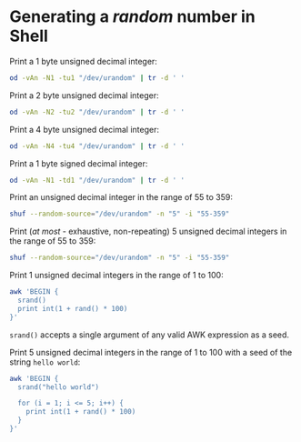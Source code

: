 # Generating a *random* number in Shell

Print a 1 byte unsigned decimal integer:

```sh
od -vAn -N1 -tu1 "/dev/urandom" | tr -d ' '
```

Print a 2 byte unsigned decimal integer:

```sh
od -vAn -N2 -tu2 "/dev/urandom" | tr -d ' '
```

Print a 4 byte unsigned decimal integer:

```sh
od -vAn -N4 -tu4 "/dev/urandom" | tr -d ' '
```

Print a 1 byte signed decimal integer:

```sh
od -vAn -N1 -td1 "/dev/urandom" | tr -d ' '
```

Print an unsigned decimal integer in the range of 55 to 359:

```sh
shuf --random-source="/dev/urandom" -n "5" -i "55-359"
```

Print (*at most* - exhaustive, non-repeating) 5 unsigned decimal integers in the range of 55 to 359:

```sh
shuf --random-source="/dev/urandom" -n "5" -i "55-359"
```

Print 1 unsigned decimal integers in the range of 1 to 100:

```sh
awk 'BEGIN {
  srand()
  print int(1 + rand() * 100)
}'
```

`srand()` accepts a single argument of any valid AWK expression as a seed.

Print 5 unsigned decimal integers in the range of 1 to 100 with a seed of the string `hello world`:

```sh
awk 'BEGIN {
  srand("hello world")

  for (i = 1; i <= 5; i++) {
    print int(1 + rand() * 100)
  }
}'
```
